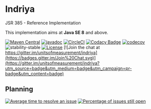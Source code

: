 Indriya
============

JSR 385 - Reference Implementation

This implementation aims at **Java SE 8** and above.

[![Maven Central](https://maven-badges.herokuapp.com/maven-central/tech.units/indriya/badge.svg)](https://maven-badges.herokuapp.com/maven-central/tech.units/indriya)
[![javadoc](https://javadoc.io/badge2/tech.units/indriya/javadoc.svg)](https://javadoc.io/doc/tech.units/indriya)
[![CircleCI](https://circleci.com/gh/unitsofmeasurement/indriya.svg?style=svg)](https://circleci.com/gh/unitsofmeasurement/indriya)
[![Codacy Badge](https://api.codacy.com/project/badge/Grade/b737f829de684058be3fb858cef679d1)](https://app.codacy.com/app/unitsofmeasurement/indriya?utm_source=github.com&utm_medium=referral&utm_content=unitsofmeasurement/indriya&utm_campaign=badger)
[![codecov](https://codecov.io/gh/unitsofmeasurement/indriya/branch/master/graph/badge.svg)](https://codecov.io/gh/unitsofmeasurement/indriya)
![stability-stable](https://img.shields.io/badge/stability-stable-green.svg)
[![License](http://img.shields.io/badge/license-BSD3-blue.svg)](http://opensource.org/licenses/BSD-3-Clause)
[![Join the chat at https://gitter.im/unitsofmeasurement/indriya](https://badges.gitter.im/Join%20Chat.svg)](https://gitter.im/unitsofmeasurement/indriya?utm_source=badge&utm_medium=badge&utm_campaign=pr-badge&utm_content=badge)

## Planning

[![Average time to resolve an issue](http://isitmaintained.com/badge/resolution/unitsofmeasurement/indriya.svg)](http://isitmaintained.com/project/unitsofmeasurement/indriya "Average time to resolve an issue")
[![Percentage of issues still open](http://isitmaintained.com/badge/open/unitsofmeasurement/indriya.svg)](http://isitmaintained.com/project/unitsofmeasurement/indriya "Percentage of issues still open")